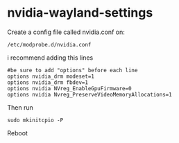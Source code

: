# nvidia-wayland-settings

Create a config file called nvidia.conf on:
```shell
/etc/modprobe.d/nvidia.conf
```
i recommend  adding this lines

```shell
#be sure to add "options" before each line
options nvidia_drm modeset=1
options nvidia_drm fbdev=1
options nvidia NVreg_EnableGpuFirmware=0
options nvidia Nvreg_PreserveVideoMemoryAllocations=1
```
Then run 
```shell
sudo mkinitcpio -P
```
Reboot
